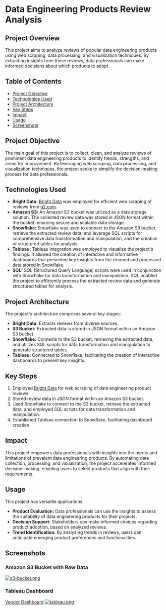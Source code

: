 # Data Engineering Products Review Analysis

## Project Overview

This project aims to analyze reviews of popular data engineering products using web scraping, data processing, and visualization techniques. By extracting insights from these reviews, data professionals can make informed decisions about which products to adopt.

## Table of Contents
- [Project Objective](#project-objective)
- [Technologies Used](#technologies-used)
- [Project Architecture](#project-architecture)
- [Key Steps](#key-steps)
- [Impact](#impact)
- [Usage](#usage)
- [Screenshots](#screenshots)

## Project Objective

The main goal of this project is to collect, clean, and analyze reviews of prominent data engineering products to identify trends, strengths, and areas for improvement. By leveraging web scraping, data processing, and visualization techniques, the project seeks to simplify the decision-making process for data professionals.

## Technologies Used

- **Bright Data:** [Bright Data](https://brightdata.com/?kw=bright%20data&cpn=388478960&utm_matchtype=e&cq_src=google_ads&cq_cmp=388478960&cq_term=bright%20data&cq_plac=&cq_net=o&cq_plt=gp&utm_matchtype=e&utm_term=bright%20data&utm_campaign=brand_brightdata-all_geos-search_rlsa_mql-kw_en-desktop&utm_source=bing&utm_medium=ppc&utm_content=bright-data-proxy&msclkid=b6fa2fe95deb1211269d4b0a8245b9b8) was employed for efficient web scraping of reviews from [g2.com](https://www.g2.com/).
- **Amazon S3:** An Amazon S3 bucket was utilized as a data storage solution. The collected review data was stored in JSON format within the bucket, ensuring secure and scalable data storage.
- **Snowflake:** Snowflake was used to connect to the Amazon S3 bucket, retrieve the extracted review data, and leverage SQL scripts for comprehensive data transformation and manipulation, and the creation of structured tables for analysis.
- **Tableau:** Tableau integration was employed to visualize the project's findings. It allowed the creation of interactive and informative dashboards that presented key insights from the cleaned and processed data stored in Snowflake.
- **SQL:** SQL (Structured Query Language) scripts were used in conjunction with Snowflake for data transformation and manipulation. SQL enabled the project to efficiently process the extracted review data and generate structured tables for analysis.

## Project Architecture

The project's architecture comprises several key stages:

- **Bright Data:** Extracts reviews from diverse sources.
- **S3 Bucket:** Extracted data is stored in JSON format within an Amazon S3 bucket.
- **Snowflake:** Connects to the S3 bucket, retrieving the extracted data, and utilizes SQL scripts for data transformation and manipulation to generate structured tables.
- **Tableau:** Connected to Snowflake, facilitating the creation of interactive dashboards to present key insights.

## Key Steps

1. Employed [Bright Data](https://brightdata.com/?kw=bright%20data&cpn=388478960&utm_matchtype=e&cq_src=google_ads&cq_cmp=388478960&cq_term=bright%20data&cq_plac=&cq_net=o&cq_plt=gp&utm_matchtype=e&utm_term=bright%20data&utm_campaign=brand_brightdata-all_geos-search_rlsa_mql-kw_en-desktop&utm_source=bing&utm_medium=ppc&utm_content=bright-data-proxy&msclkid=b6fa2fe95deb1211269d4b0a8245b9b8) for web scraping of data engineering product reviews.
2. Stored review data in JSON format within an Amazon S3 bucket.
3. Used Snowflake to connect to the S3 bucket, retrieve the extracted data, and employed SQL scripts for data transformation and manipulation.
4. Established Tableau connection to Snowflake, facilitating dashboard creation.

## Impact

This project empowers data professionals with insights into the merits and limitations of prevalent data engineering products. By automating data collection, processing, and visualization, the project accelerates informed decision-making, enabling users to select products that align with their requirements.

## Usage

This project has versatile applications:

- **Product Evaluation:** Data professionals can use the insights to assess the suitability of data engineering products for their projects.
- **Decision Support:** Stakeholders can make informed choices regarding product adoption, based on analyzed reviews.
- **Trend Identification:** By analyzing trends in reviews, users can anticipate emerging product preferences and functionalities.

## Screenshots

### Amazon S3 Bucket with Raw Data
[![s3-bucket.png](https://i.postimg.cc/YqxnyswX/s3-bucket.png)](https://postimg.cc/VddWJ4vM)

### Tableau Dashboard
[Vendor Dashboard](https://prod-useast-b.online.tableau.com/#/site/snowflakeproj/views/Project2/VendorDashboard?:iid=1)
[![tableau.png](https://i.postimg.cc/Fz4pTjC5/tableau.png)](https://postimg.cc/zbxTBR10)
